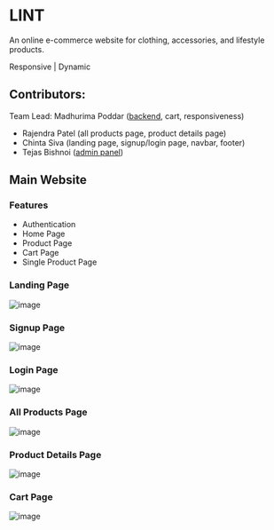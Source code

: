 # LINT 


An online e-commerce website for clothing, accessories, and lifestyle products. 

Responsive | Dynamic

## Contributors:
Team Lead: Madhurima Poddar ([backend](https://github.com/RimRaider639/Lint/tree/backend-main#readme), cart, responsiveness)
* Rajendra Patel (all products page, product details page)
* Chinta Siva (landing page, signup/login page, navbar, footer)
* Tejas Bishnoi ([admin panel](https://github.com/RimRaider639/Lint/tree/admin-panel-main))

## Main Website

### Features

* Authentication
* Home Page
* Product Page
* Cart Page
* Single Product Page

### Landing Page

![image](https://user-images.githubusercontent.com/112633527/221854834-b0014fe0-7208-4e22-944b-9df1a4d180ef.png)

### Signup Page

![image](https://user-images.githubusercontent.com/112633527/221854994-eed2fb64-59e6-4588-884e-2f9d99fd7615.png)

### Login Page

![image](https://user-images.githubusercontent.com/112633527/221855115-686255ea-1632-42b5-97ba-777aa0736db5.png)

### All Products Page

![image](https://user-images.githubusercontent.com/112633527/221855242-e4332e8a-26d5-428c-b51d-013d7ef6ff4b.png)

### Product Details Page

![image](https://user-images.githubusercontent.com/112633527/221855626-7c1ce3b7-83bf-4993-bbf3-508dbd9551df.png)

### Cart Page

![image](https://user-images.githubusercontent.com/112633527/221855458-8051f460-782e-499a-aaf4-4516c66638db.png)
